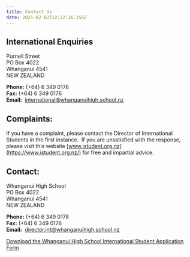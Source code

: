 ```yaml
---
title: Contact Us
date: 2021-02-02T22:22:26.155Z
---
```

## International Enquiries

Purnell Street  
PO Box 4022  
Whanganui 4541  
NEW ZEALAND  

**Phone:** (+64) 6 349 0178  
**Fax:** (+64) 6 349 0176  
**Email:**  [international@whanganuihigh.school.nz](mailto:international@wanganui-high.school.nz?subject=International%20Enquiry)  



## Complaints:

If you have a complaint, please contact the Director of International Students in the first instance.  If you are unsatisfied with the response, please visit this website [www.istudent.org.nz](https://www.istudent.org.nz/) for free and impartial advice. 


## Contact:

Whanganui High School  
PO Box 4022  
Whanganui 4541  
NEW ZEALAND  

**Phone:** (+64) 6 349 0178  
**Fax:** (+64) 6 349 0176  
**Email:**  [director.int@whanganuihigh.school.nz](mailto:director.int@whanganuihigh.school.nz?subject=International%20Enquiry)



[Download the Whanganui High School International Student Application Form](https://res.cloudinary.com/whanganuihigh/image/upload/v1635975042/International/Student_Application_Form_Homestay_Docs_2021_-_2023.pdf)
